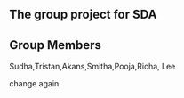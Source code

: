 ## The group project for SDA

## Group Members

Sudha,Tristan,Akans,Smitha,Pooja,Richa, Lee

change again

